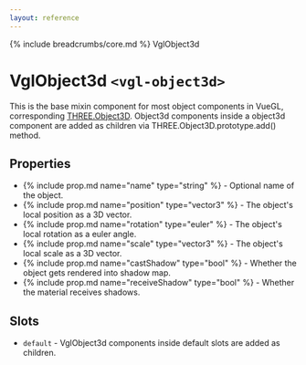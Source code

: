 ```yaml
---
layout: reference
---
```

{% include breadcrumbs/core.md %} VglObject3d
# VglObject3d `<vgl-object3d>`
This is the base mixin component for most object components in VueGL, corresponding [THREE.Object3D](https://threejs.org/docs/index.html#api/core/Object3D). Object3d components inside a object3d component are added as children via THREE.Object3D.prototype.add() method.

## Properties
* {% include prop.md name="name" type="string" %} - Optional name of the object.
* {% include prop.md name="position" type="vector3" %} - The object's local position as a 3D vector.
* {% include prop.md name="rotation" type="euler" %} - The object's local rotation as a euler angle.
* {% include prop.md name="scale" type="vector3" %} - The object's local scale as a 3D vector.
* {% include prop.md name="castShadow" type="bool" %} - Whether the object gets rendered into shadow map.
* {% include prop.md name="receiveShadow" type="bool" %} - Whether the material receives shadows.

## Slots
* `default` - VglObject3d components inside default slots are added as children.

